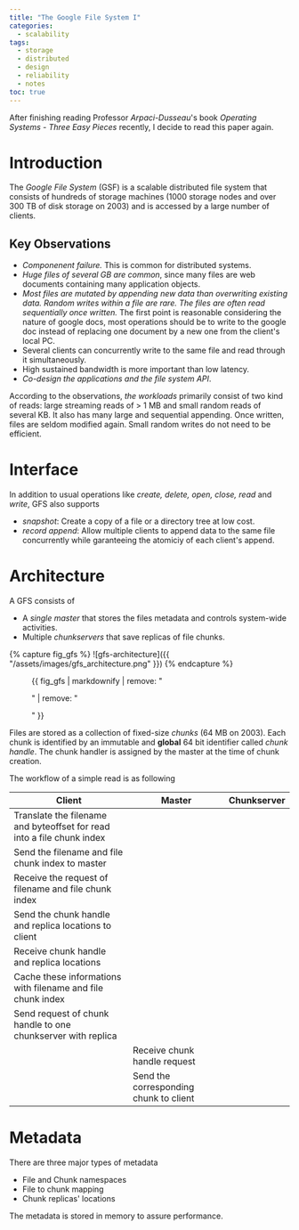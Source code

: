 ```yaml
---
title: "The Google File System I"
categories:
  - scalability
tags:
  - storage
  - distributed
  - design
  - reliability
  - notes
toc: true
---
```


After finishing reading Professor *Arpaci-Dusseau*'s book *Operating Systems - Three Easy Pieces* recently, I decide to read this paper again.

# Introduction

The *Google File System* (GSF) is a scalable distributed file system that consists of hundreds of storage machines (1000 storage nodes and over 300 TB of disk storage on 2003) and is accessed by a large number of clients.


## Key Observations

- *Componenent failure.* This is common for distributed systems.
- *Huge files of several GB are common*, since many files are web documents containing many application objects.
- *Most files are mutated by appending new data than overwriting existing data. Random writes within a file are rare. The files are often read sequentially once written.* The first point is reasonable considering the nature of google docs, most operations should be to write to the google doc instead of replacing one document by a new one from the client's local PC.
- Several clients can concurrently write to the same file and read through it simultaneously.
- High sustained bandwidth is more important than low latency.
- *Co-design the applications and the file system API*.


According to the observations, *the workloads* primarily consist of two kind of reads: large streaming reads of > 1 MB and small random reads of several KB. It also has many large and sequential appending. Once written, files are seldom modified again. Small random writes do not need to be efficient.


# Interface

In addition to usual operations like *create, delete, open, close, read* and *write*, GFS also supports

- *snapshot*: Create a copy of a file or a directory tree at low cost.
- *record append*: Allow multiple clients to append data to the same file concurrently while garanteeing the atomiciy of each client's append.


# Architecture

A GFS consists of 

- A *single master* that stores the files metadata and controls system-wide activities.
- Multiple *chunkservers* that save replicas of file chunks.

{% capture fig_gfs %}
![gfs-architecture]({{ "/assets/images/gfs_architecture.png" }})
{% endcapture %}

<figure>
  {{ fig_gfs | markdownify | remove: "<p>" | remove: "</p>" }}
</figure>

Files are stored as a collection of fixed-size *chunks* (64 MB on 2003). Each chunk is identified by an immutable and **global** 64 bit identifier called *chunk handle*. The chunk handler is assigned by the master at the time of chunk creation.

The workflow of a simple read is as following

Client | Master | Chunkserver
----------------|----------------|----------------
Translate the filename and byteoffset for read into a file chunk index||
Send the filename and file chunk index to master||
|Receive the request of filename and file chunk index|
|Send the chunk handle and replica locations to client|
Receive chunk handle and replica locations||
Cache these informations with filename and file chunk index||
Send request of chunk handle to one chunkserver with replica||
||Receive chunk handle request
||Send the corresponding chunk to client


# Metadata
There are three major types of metadata

- File and Chunk namespaces
- File to chunk mapping
- Chunk replicas' locations

The metadata is stored in memory to assure performance.




